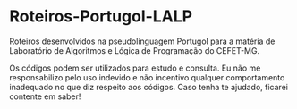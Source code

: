 # Roteiros-Portugol-LALP
Roteiros desenvolvidos na pseudolinguagem Portugol para a matéria de Laboratório de Algoritmos e Lógica de Programação do CEFET-MG.

Os códigos podem ser utilizados para estudo e consulta. Eu não me responsabilizo pelo uso indevido e não incentivo qualquer comportamento inadequado no que diz respeito aos códigos. Caso tenha te ajudado, ficarei contente em saber!
